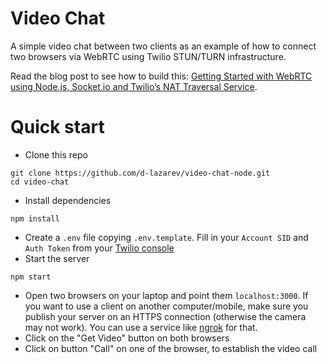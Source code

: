 # Video Chat

A simple video chat between two clients as an example of how to connect two browsers via WebRTC using Twilio STUN/TURN infrastructure.

Read the blog post to see how to build this: [Getting Started with WebRTC using Node.js, Socket.io and Twilio’s NAT Traversal Service](https://www.twilio.com/blog/2014/12/set-phasers-to-stunturn-getting-started-with-webrtc-using-node-js-socket-io-and-twilios-nat-traversal-service.html).

# Quick start
* Clone this repo
```
git clone https://github.com/d-lazarev/video-chat-node.git
cd video-chat
```
* Install dependencies
```
npm install
```
* Create a `.env` file copying `.env.template`. Fill in your `Account SID` and `Auth Token` from your [Twilio console](https://www.twilio.com/console)
* Start the server
```
npm start
```
* Open two browsers on your laptop and point them `localhost:3000`. If you want to use a client on another computer/mobile, make sure you publish your server on an HTTPS connection (otherwise the camera may not work). You can use a service like [ngrok](https://ngrok.com/) for that.
* Click on the "Get Video" button on both browsers
* Click on button "Call" on one of the browser, to establish the video call
